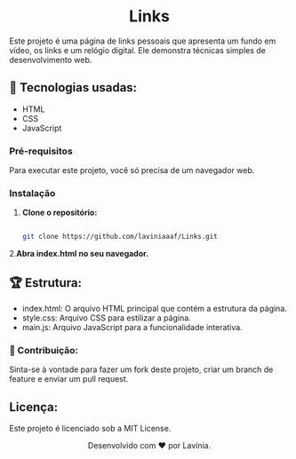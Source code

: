 <h1 align="center">Links</h1>

Este projeto é uma página de links pessoais que apresenta um fundo em vídeo, os links e um relógio digital. Ele demonstra técnicas simples de desenvolvimento web.

## 🚀 Tecnologias usadas:
- HTML
- CSS
- JavaScript

### Pré-requisitos

Para executar este projeto, você só precisa de um navegador web.

### Instalação

1. **Clone o repositório:**
   ```bash
   
   git clone https://github.com/laviniaaaf/Links.git

2.**Abra index.html no seu navegador.**

## 🏆 Estrutura:
- index.html: O arquivo HTML principal que contém a estrutura da página.
- style.css: Arquivo CSS para estilizar a página.
- main.js: Arquivo JavaScript para a funcionalidade interativa.

### 🤝 Contribuição:

Sinta-se à vontade para fazer um fork deste projeto, criar um branch de feature e enviar um pull request.

## Licença:

Este projeto é licenciado sob a MIT License.


<div align="center">
  Desenvolvido com ♥ por Lavínia.
</div>
